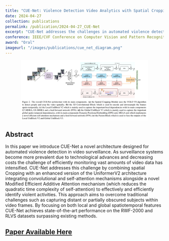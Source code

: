 ```yaml
---
title: "CUE-Net: Violence Detection Video Analytics with Spatial Cropping Enhanced UniformerV2 and Modified Efficient Additive Attention"
date: 2024-04-27
collection: publications
permalink: /publication/2024-04-27_CUE-Net
excerpt: "CUE-Net addresses the challenges in automated violence detection by combining spatial Cropping with an enhanced version of the UniformerV2 architecture, integrating convolutional and self-attention mechanisms alongside a novel Modified Efficient Additive Attention mechanism (which reduces the quadratic time complexity of self-attention) to effectively and efficiently identify violent activities."
conference: IEEE/CVF Conference on Computer Vision and Pattern Recognition Workshops (CVPRW) 2024
award: "Oral" 
imageurl: "/images/publications/cue_net_diagram.png"
---
```

<center><img src="/images/publications/cue_net_diagram.png" alt="CUE-Net Pipeline" style="width:80%;"></center>

## Abstract

In this paper we introduce CUE-Net a novel architecture designed for automated violence detection in video surveillance. As surveillance systems become more prevalent due to technological advances and decreasing costs the challenge of efficiently monitoring vast amounts of video data has intensified. CUE-Net addresses this challenge by combining spatial Cropping with an enhanced version of the UniformerV2 architecture integrating convolutional and self-attention mechanisms alongside a novel Modified Efficient Additive Attention mechanism (which reduces the quadratic time complexity of self-attention) to effectively and efficiently identify violent activities. This approach aims to overcome traditional challenges such as capturing distant or partially obscured subjects within video frames. By focusing on both local and global spatiotemporal features CUE-Net achieves state-of-the-art performance on the RWF-2000 and RLVS datasets surpassing existing methods.

## [Paper Available Here](https://openaccess.thecvf.com/content/CVPR2024W/ABAW/papers/Senadeera_CUE-Net_Violence_Detection_Video_Analytics_with_Spatial_Cropping_Enhanced_UniformerV2_CVPRW_2024_paper.pdf)